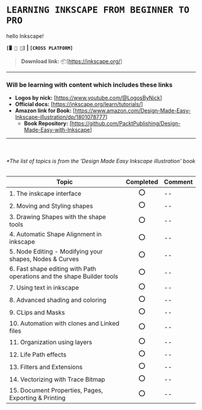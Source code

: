 # `LEARNING INKSCAPE FROM BEGINNER TO PRO`

hello Inkscape!

**`[🖥️ 🍏 🐧]` | `[CROSS PLATFORM]`**  
> **Download link:** 📦[<https://inkscape.org/>]  

---

### Will be learning with content which includes these links  

- **Logos by nick:** [<https://www.youtube.com/@LogosByNick>]  
- **Official docs:** [<https://inkscape.org/learn/tutorials/>]  
- **Amazon link for Book:** [<https://www.amazon.com/Design-Made-Easy-Inkscape-illustration/dp/1801078777>]  
  - **Book Repository:** [<https://github.com/PacktPublishing/Design-Made-Easy-with-Inkscape>]

---

<br/>

###### *The list of topics is from the 'Design Made Easy Inkscape illustration' book

|Topic | Completed | Comment|
|---|:---:|---|
|1. The inskcape interface|⭕ |--|
|2. Moving and Styling shapes|⭕ |--|
|3. Drawing Shapes with the shape tools|⭕ |--|
|4. Automatic Shape Alignment in inkscape|⭕ |--|
|5. Node Editing - Modifying your shapes, Nodes & Curves|⭕ |--|
|6. Fast shape editing with Path operations and the shape Builder tools|⭕ |--|
|7. Using text in inkscape|⭕ |--|
|8. Advanced shading and coloring|⭕ |--|
|9. CLips and Masks|⭕ |--|
|10. Automation with clones and Linked files|⭕ |--|
|11. Organization using layers|⭕ |--|
|12. Life Path effects|⭕ |--|
|13. Filters and Extensions|⭕ |--|
|14. Vectorizing with Trace Bitmap|⭕ |--|
|15. Document Properties, Pages, Exporting & Printing|⭕ |--|

